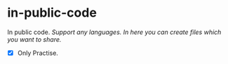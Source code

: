 # in-public-code
In public code. *Support any languages.* 
_In here you can create files which you want to share._
- [x] Only Practise.

